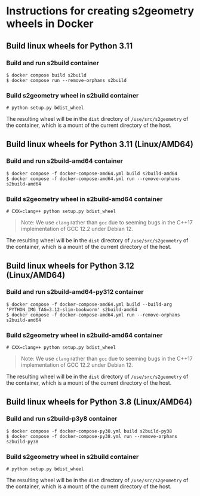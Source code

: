 # Instructions for creating s2geometry wheels in Docker

## Build linux wheels for Python 3.11

### Build and run s2build container
```shell
$ docker compose build s2build
$ docker compose run --remove-orphans s2build
```

### Build s2geometry wheel in s2build container
```shell
# python setup.py bdist_wheel
```

The resulting wheel will be in the `dist` directory of `/use/src/s2geometry` of the container,
which is a mount of the current directory of the host.


## Build linux wheels for Python 3.11 (Linux/AMD64)

### Build and run s2build-amd64 container
```shell
$ docker compose -f docker-compose-amd64.yml build s2build-amd64
$ docker compose -f docker-compose-amd64.yml run --remove-orphans s2build-amd64
```

### Build s2geometry wheel in s2build-amd64 container
```shell
# CXX=clang++ python setup.py bdist_wheel
```

> Note: We use `clang` rather than `gcc` due to seeming bugs in the C++17 
> implementation of GCC 12.2 under Debian 12.

The resulting wheel will be in the `dist` directory of `/use/src/s2geometry` of the container,
which is a mount of the current directory of the host.


## Build linux wheels for Python 3.12 (Linux/AMD64)

### Build and run s2build-amd64-py312 container
```shell
$ docker compose -f docker-compose-amd64.yml build --build-arg 'PYTHON_IMG_TAG=3.12-slim-bookworm' s2build-amd64
$ docker compose -f docker-compose-amd64.yml run --remove-orphans s2build-amd64
```

### Build s2geometry wheel in s2build-amd64 container
```shell
# CXX=clang++ python setup.py bdist_wheel
```

> Note: We use `clang` rather than `gcc` due to seeming bugs in the C++17
> implementation of GCC 12.2 under Debian 12.

The resulting wheel will be in the `dist` directory of `/use/src/s2geometry` of the container,
which is a mount of the current directory of the host.


## Build linux wheels for Python 3.8 (Linux/AMD64)

### Build and run s2build-p3y8 container
```shell
$ docker compose -f docker-compose-py38.yml build s2build-py38
$ docker compose -f docker-compose-py38.yml run --remove-orphans s2build-py38
```

### Build s2geometry wheel in s2build container
```shell
# python setup.py bdist_wheel
```

The resulting wheel will be in the `dist` directory of `/use/src/s2geometry` of the container,
which is a mount of the current directory of the host.